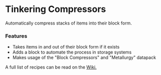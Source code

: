 # Tinkering Compressors<!--$headerTitle--><!--$pmc:delete-->

Automatically compress stacks of items into their block form.<!--$pmc:headerSize-->

### Features
- Takes items in and out of their block form if it exists
- Adds a block to automate the process in storage systems
- Makes usage of the "Block Compressors" and "Metallurgy" datapack

A full list of recipes can be read on the [Wiki.](https://wiki.gm4.co/Standard_Crafting)
